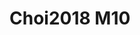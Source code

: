 <a name="material" />

# Choi2018 M10
<script type="application/ld+json">
  {
    "@context": "https://schema.org/",
    "@type": "ChemicalSubstance",
    "http://purl.org/dc/terms/conformsTo":
      {
        "@type": "CreativeWork",
        "@id": "https://bioschemas.org/profiles/ChemicalSubstance/0.4-RELEASE/"
      },
    "@id": "https://egonw.github.io/nanowiki/nanowiki521.html#material",
    "name": "Choi2018 M10",
    "sameAs": "http://127.0.0.1/mediawiki/index.php/Special:URIResolver/Choi2018_M10"
  }
</script>


